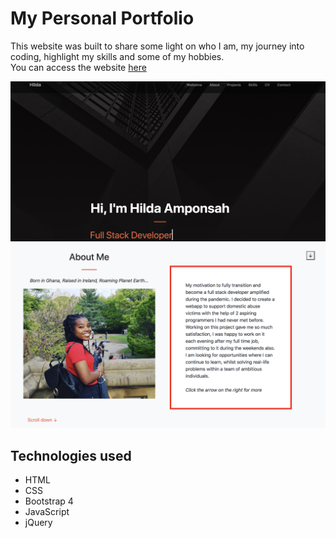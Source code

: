 # My Personal Portfolio

This website was built to share some light on who I am, my journey into coding, highlight my skills and some of my hobbies. 
<br>
You can access the website <a href="https://serene-albattani-8a66fd.netlify.app/" target="_blank">here</a>

<img src="assets/img/welcomeshot.png">
<img src="assets/img/aboutme.png">

## Technologies used
- HTML
- CSS
- Bootstrap 4
- JavaScript
- jQuery



